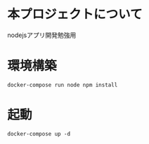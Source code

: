 # 本プロジェクトについて
nodejsアプリ開発勉強用

# 環境構築
```
docker-compose run node npm install
```

# 起動
```
docker-compose up -d
```